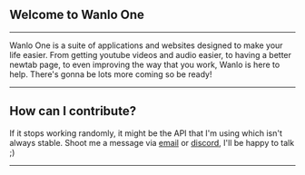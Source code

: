 ## Welcome to Wanlo One
---
Wanlo One is a suite of applications and websites designed to make your life easier. From getting youtube videos and audio easier, to having a better newtab page, to even improving the way that you work, Wanlo is here to help. There's gonna be lots more coming so be ready! 

---

## How can I contribute?
If it stops working randomly, it might be the API that I'm using which isn't always stable. 
Shoot me a message via [email](mailto:ethan@wanlo.co) or [discord](https://discord.wanlo.co), I'll be happy to talk ;) 

---

# 

<!--

**Here are some ideas to get you started:**

🙋‍♀️ A short introduction - what is your organization all about?
🌈 Contribution guidelines - how can the community get involved?
👩‍💻 Useful resources - where can the community find your docs? Is there anything else the community should know?
🍿 Fun facts - what does your team eat for breakfast?
🧙 Remember, you can do mighty things with the power of [Markdown](https://docs.github.com/github/writing-on-github/getting-started-with-writing-and-formatting-on-github/basic-writing-and-formatting-syntax)
-->

